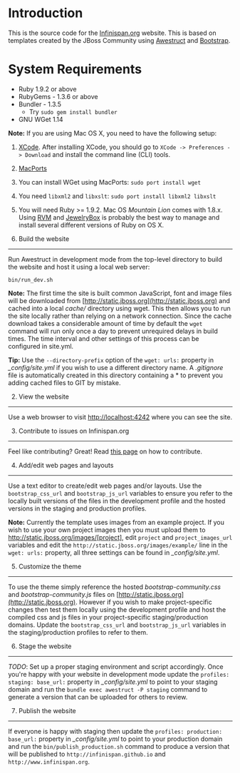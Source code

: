 Introduction
============
This is the source code for the [Infinispan.org](http://www.infinispan.org) website.  This is based on templates created by the JBoss Community using [Awestruct](http://awestruct.org) and [Bootstrap](http://twitter.github.com/bootstrap).

System Requirements
===================
* Ruby 1.9.2 or above
* RubyGems - 1.3.6 or above
* Bundler - 1.3.5
   * Try `sudo gem install bundler`
* GNU WGet 1.14

**Note:** If you are using Mac OS X, you need to have the following setup:
   1. [XCode](https://itunes.apple.com/us/app/xcode/id497799835?ls=1&mt=12). After installing XCode, you should go to `XCode -> Preferences -> Download` and install the command line (CLI) tools.
   1. [MacPorts](http://www.macports.org/)
   1. You can install WGet using MacPorts: `sudo port install wget`
   1. You need `libxml2` and `libxslt`: `sudo port install libxml2 libxslt`
   1. You will need Ruby >= 1.9.2.  Mac OS _Mountain Lion_ comes with 1.8.x.  Using [RVM](https://rvm.io/) and [JewelryBox](http://jewelrybox.unfiniti.com/) is probably the best way to manage and install several different versions of Ruby on OS X.

1. Build the website
--------------------
Run Awestruct in development mode from the top-level directory to build the website and host it using a local web server:

`bin/run_dev.sh`

**Note:** The first time the site is built common JavaScript, font and image files will be downloaded from [http://static.jboss.org](http://static.jboss.org) and cached into a local *cache/* directory using wget. This then allows you to run the site locally rather than relying on a network connection. Since the cache download takes a considerable amount of time by default the `wget` command will run only once a day to prevent unrequired delays in build times. The time interval and other settings of this process can be configured in site.yml.

**Tip:** Use the `--directory-prefix` option of the `wget: urls:` property in *_config/site.yml* if you wish to use a different directory name. A *.gitignore* file is automatically created in this directory containing a * to prevent you adding cached files to GIT by mistake. 

2. View the website
-------------------
Use a web browser to visit [http://localhost:4242](http://localhost:4242) where you can see the site.

3. Contribute to issues on Infinispan.org
-----------------------------------------
Feel like contributing?  Great!  Read [this page](https://github.com/infinispan/infinispan.github.io/blob/develop/CONTRIBUTING.md) on how to contribute.

4. Add/edit web pages and layouts
---------------------------------
Use a text editor to create/edit web pages and/or layouts. Use the `bootstrap_css_url` and `bootstrap_js_url` variables to ensure you refer to the locally built versions of the files in the development profile and the hosted versions in the staging and production profiles.

**Note:** Currently the template uses images from an example project. If you wish to use your own project images then you must upload them to http://static.jboss.org/images/[project], edit `project` and `project_images_url` variables and edit the `http://static.jboss.org/images/example/` line in the `wget: urls:` property, all three settings can be found in *_config/site.yml*.

5. Customize the theme
----------------------
To use the theme simply reference the hosted *bootstrap-community.css* and *bootstrap-community.js* files on [http://static.jboss.org](http://static.jboss.org). However if you wish to make project-specific changes then test them locally using the development profile and host the compiled css and js files in your project-specific staging/production domains. Update the `bootstrap_css_url` and `bootstrap_js_url` variables in the staging/production profiles to refer to them.
 
6. Stage the website
--------------------
*TODO*: Set up a proper staging environment and script accordingly.
Once you're happy with your website in development mode update the `profiles: staging: base_url:` property in *_config/site.yml* to point to your staging domain and run the `bundle exec awestruct -P staging` command to generate a version that can be uploaded for others to review.

7. Publish the website
----------------------
If everyone is happy with staging then update the `profiles: production: base_url:` property in *_config/site.yml* to point to your production domain and run the `bin/publish_production.sh` command to produce a version that will be published to `http://infinispan.github.io` and `http://www.infinispan.org`. 
